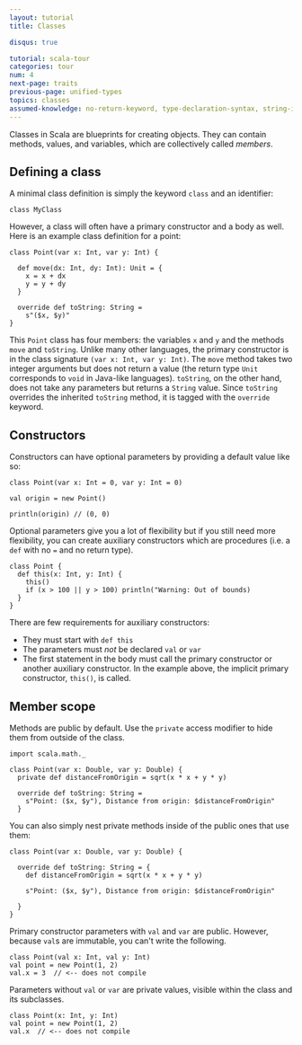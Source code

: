```yaml
---
layout: tutorial
title: Classes

disqus: true

tutorial: scala-tour
categories: tour
num: 4
next-page: traits
previous-page: unified-types
topics: classes
assumed-knowledge: no-return-keyword, type-declaration-syntax, string-interpolation
---
```


Classes in Scala are blueprints for creating objects. They can contain methods,
values, and variables, which are collectively called _members_.

## Defining a class
A minimal class definition is simply the keyword `class` and
an identifier:
```tut
class MyClass
```
However, a class will often have a primary constructor and a body as well. Here is an example class definition for a point:

```tut
class Point(var x: Int, var y: Int) {

  def move(dx: Int, dy: Int): Unit = {
    x = x + dx
    y = y + dy
  }

  override def toString: String =
    s"($x, $y)"
}
```

This `Point` class has four members: the variables `x` and `y` and the methods `move` and
`toString`. Unlike many other languages, the primary constructor is in the class signature `(var x: Int, var y: Int)`. The `move` method takes two integer arguments but does not return a value (the return type `Unit` corresponds to `void` in Java-like languages). `toString`, on the other hand, does not take any parameters but returns a `String` value. Since `toString` overrides the inherited `toString` method, it is tagged with the `override` keyword.

## Constructors

Constructors can have optional parameters by providing a default value like so:

```tut
class Point(var x: Int = 0, var y: Int = 0)

val origin = new Point()

println(origin) // (0, 0)
```

Optional parameters give you a lot of flexibility but if you still need more flexibility, you can create auxiliary constructors which are procedures (i.e. a `def` with no `=` and no return type).

```tut
class Point {
  def this(x: Int, y: Int) {
    this()
    if (x > 100 || y > 100) println("Warning: Out of bounds)
  }
}
```
There are few requirements for auxiliary constructors:
* They must start with `def this`
* The parameters must _not_ be declared `val` or `var`
* The first statement in the body must call the primary constructor or another auxiliary constructor. In the example above, the implicit primary constructor, `this()`, is called.

## Member scope
Methods are public by default. Use the `private` access modifier
to hide them from outside of the class.
```tut
import scala.math._

class Point(var x: Double, var y: Double) {
  private def distanceFromOrigin = sqrt(x * x + y * y)

  override def toString: String =
    s"Point: ($x, $y"), Distance from origin: $distanceFromOrigin"
  }
```

You can also simply nest private methods inside of the public ones
that use them:

```tut
class Point(var x: Double, var y: Double) {

  override def toString: String = {
    def distanceFromOrigin = sqrt(x * x + y * y)

    s"Point: ($x, $y"), Distance from origin: $distanceFromOrigin"

  }
}
```

Primary constructor parameters with `val` and `var` are public. However, because `val`s are immutable, you can't write the following.
```
class Point(val x: Int, val y: Int)
val point = new Point(1, 2)
val.x = 3  // <-- does not compile
```

Parameters without `val` or `var` are private values, visible within the class and its subclasses.
```
class Point(x: Int, y: Int)
val point = new Point(1, 2)
val.x  // <-- does not compile
```
